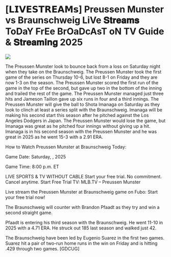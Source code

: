 # [𝗟𝗜𝗩𝗘𝗦𝗧𝗥𝗘𝗔𝗠𝘀] Preussen Munster vs Braunschweig LiVe 𝐒𝐭𝐫𝐞𝐚𝐦𝐬 ToDaY FrEe BrOaDcAsT oN TV Guide & 𝐒𝐭𝐫𝐞𝐚𝐦𝐢𝐧𝐠  2025  
  
  
[![](https://i.imgur.com/qSNzIqt.png)](https://movie.rssnews.media/QunUDBza.php)  
  
The Preussen Munster look to bounce back from a loss on Saturday night when they take on the Braunschweig. The Preussen Munster took the first game of the series on Thursday 10-6, but lost 8-1 on Friday and they are now 1-3 on the season. The Preussen Munster scored the first run of the game in the top of the second, but gave up two in the bottom of the inning and trailed the rest of the game. The Preussen Munster managed just three hits and Jameson Taillon gave up six runs in four and a third innings. The Preussen Munster will give the ball to Shota Imanaga on Saturday as they look to clinch at least a series split with the Braunschweig. Imanaga will be making his second start this season after he pitched against the Los Angeles Dodgers in Japan. The Preussen Munster would lose the game, but Imanaga was great as he pitched four innings without giving up a hit. Imanaga is in his second season with the Preussen Munster and he was great in 2025 as he went 15-3 with a 2.91 ERA.

How to Watch Preussen Munster at Braunschweig Today:

Game Date: Saturday, , 2025

Game Time: 8:00 p.m. ET

LIVE SPORTS & TV WITHOUT CABLE
Start your free trial. No commitment. Cancel anytime.
Start Free Trial
TV: MLB.TV – Preussen Munster

Live stream the Preussen Munster at Braunschweig game on Fubo: Start your free trial now!

The Braunschweig will counter with Brandon Pfaadt as they try and win a second straight game.

Pfaadt is entering his third season with the Braunschweig. He went 11-10 in 2025 with a 4.71 ERA. He struck out 185 last season and walked just 42.

The Braunschweig have been led by Eugenio Suarez in the first two games. Suarez hit a pair of two-run home runs in the win on Friday and is hitting .429 through two games. [GDCUG]